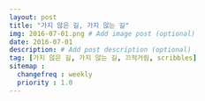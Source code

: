 ```yaml
---
layout: post
title: "가지 않은 길, 가지 않는 길"
img: 2016-07-01.png # Add image post (optional)
date: 2016-07-01
description: # Add post description (optional)
tag: [가지 않은 길, 가지 않는 길, 끄적거림, scribbles]
sitemap :
  changefreq : weekly
  priority : 1.0
---
```

